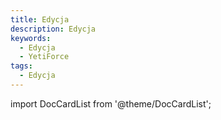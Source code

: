 ```yaml
---
title: Edycja
description: Edycja
keywords:
  - Edycja
  - YetiForce
tags:
  - Edycja
---
```


import DocCardList from '@theme/DocCardList';

<DocCardList />
